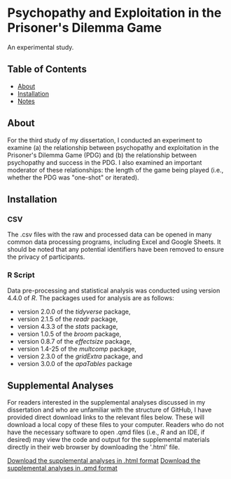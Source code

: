# Psychopathy and Exploitation in the Prisoner's Dilemma Game

An experimental study.

## Table of Contents
- [About](#about)
- [Installation](#installation)
- [Notes](#notes)

## About

For the third study of my dissertation, I conducted an experiment to examine (a) the relationship between psychopathy and exploitation in the Prisoner's Dilemma Game (PDG) and (b) the relationship between psychopathy and success in the PDG. I also examined an important moderator of these relationships: the length of the game being played (i.e., whether the PDG was "one-shot" or iterated).

## Installation

### CSV

The .csv files with the raw and processed data can be opened in many common data processing programs, including Excel and Google Sheets. It should be noted that any potential identifiers have been removed to ensure the privacy of participants.

### R Script

Data pre-processing and statistical analysis was conducted using version 4.4.0 of *R*. The packages used for analysis are as follows: 

* version 2.0.0 of the *tidyverse* package,
* version 2.1.5 of the *readr* package,
* version 4.3.3 of the *stats* package,
* version 1.0.5 of the *broom* package,
* version 0.8.7 of the *effectsize* package,
* version 1.4-25 of the *multcomp* package,
* version 2.3.0 of the *gridExtra* package, and
* version 3.0.0 of the *apaTables* package

## Supplemental Analyses

For readers interested in the supplemental analyses discussed in my dissertation and who are unfamiliar with the structure of GitHub, I have provided direct download links to the relevant files below. These will download a local copy of these files to your computer. Readers who do not have the necessary software to open .qmd files (i.e., *R* and an IDE, if desired) may view the code and output for the supplemental materials directly in their web browser by downloading the '.html' file.

[Download the supplemental analyses in .html format](https://raw.githubusercontent.com/liamadoyle/PhD_Study_3/main/supplemental_analyses.html)
[Download the supplemental analyses in .qmd format](https://raw.githubusercontent.com/liamadoyle/PhD_Study_3/main/supplemental_analyses.qmd)

